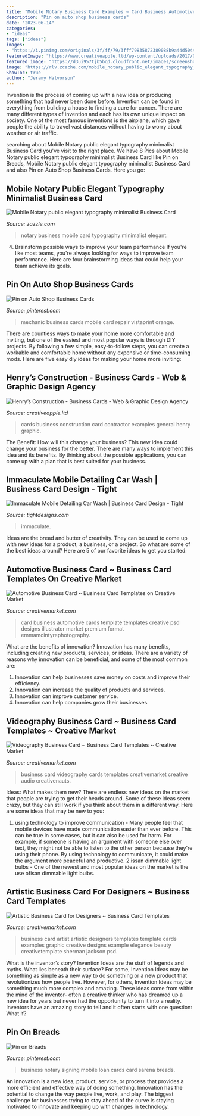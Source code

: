 ```yaml
---
title: "Mobile Notary Business Card Examples ~ Card Business Automotive Cards Template Templates Creative Psd Designs Illustrator Market Premium Format Emmamcintyrephotography"
description: "Pin on auto shop business cards"
date: "2023-06-14"
categories:
- "ideas"
tags: ["ideas"]
images:
- "https://i.pinimg.com/originals/3f/ff/79/3fff79835872389088b9a44d5044c6b1.jpg"
featuredImage: "https://www.creativeapple.ltd/wp-content/uploads/2017/07/business-cards-henry.jpg"
featured_image: "https://d3ui957tjb5bqd.cloudfront.net/images/screenshots/products/58/581/581239/1-o.jpg?1437948785"
image: "https://rlv.zcache.com/mobile_notary_public_elegant_typography_minimalist_business_card-rd58cb9d9bd05443eb7f8c7ad97f39950_em40i_630.jpg?view_padding=[285%2C0%2C285%2C0]"
ShowToc: true
author: "Jeramy Halvorson"
---
```



Invention is the process of coming up with a new idea or producing something that had never been done before. Invention can be found in everything from building a house to finding a cure for cancer. There are many different types of invention and each has its own unique impact on society. One of the most famous inventions is the airplane, which gave people the ability to travel vast distances without having to worry about weather or air traffic.

	

		
searching about Mobile Notary public elegant typography minimalist Business Card you've visit to the right place. We have 8 Pics about Mobile Notary public elegant typography minimalist Business Card like Pin on Breads, Mobile Notary public elegant typography minimalist Business Card and also Pin on Auto Shop Business Cards. Here you go:
		
    
## Mobile Notary Public Elegant Typography Minimalist Business Card

<img loading=lazy src="https://rlv.zcache.com/mobile_notary_public_elegant_typography_minimalist_business_card-rd58cb9d9bd05443eb7f8c7ad97f39950_em40i_630.jpg?view_padding=[285%2C0%2C285%2C0]" onerror="this.onerror=null;this.src='https://tse4.mm.bing.net/th?id=OIP.3Ltm3-rLYmPAF6WbWFXumgHaD4&amp;pid=15.1';" alt="Mobile Notary public elegant typography minimalist Business Card">

_Source: zazzle.com_

>notary business mobile card typography minimalist elegant. 

	

4. Brainstorm possible ways to improve your team performance
If you're like most teams, you're always looking for ways to improve team performance. Here are four brainstorming ideas that could help your team achieve its goals.

    
## Pin On Auto Shop Business Cards

<img loading=lazy src="https://i.pinimg.com/originals/3f/ff/79/3fff79835872389088b9a44d5044c6b1.jpg" onerror="this.onerror=null;this.src='https://tse1.mm.bing.net/th?id=OIP.g43cuL9Y8xQfiOAoK41tvAAAAA&amp;pid=15.1';" alt="Pin on Auto Shop Business Cards">

_Source: pinterest.com_

>mechanic business cards mobile card repair vistaprint orange. 

	

There are countless ways to make your home more comfortable and inviting, but one of the easiest and most popular ways is through DIY projects. By following a few simple, easy-to-follow steps, you can create a workable and comfortable home without any expensive or time-consuming mods. Here are five easy diy ideas for making your home more inviting: 

    
## Henry’s Construction - Business Cards - Web &amp; Graphic Design Agency

<img loading=lazy src="https://www.creativeapple.ltd/wp-content/uploads/2017/07/business-cards-henry.jpg" onerror="this.onerror=null;this.src='https://tse1.mm.bing.net/th?id=OIP._54fP3_Q1BizwN6APsb05AHaEW&amp;pid=15.1';" alt="Henry’s Construction - Business Cards - Web &amp; Graphic Design Agency">

_Source: creativeapple.ltd_

>cards business construction card contractor examples general henry graphic. 

	

The Benefit: How will this change your business?
This new idea could change your business for the better. There are many ways to implement this idea and its benefits. By thinking about the possible applications, you can come up with a plan that is best suited for your business.

    
## Immaculate Mobile Detailing Car Wash | Business Card Design - Tight

<img loading=lazy src="https://tightdesigns.com/web-graphic-design/wp-content/uploads/2011/05/immaculate-detailing-mobile-car-wash.jpg" onerror="this.onerror=null;this.src='https://tse3.mm.bing.net/th?id=OIP.tOEi1UG0uIJMBIJEzcrrNgHaMW&amp;pid=15.1';" alt="Immaculate Mobile Detailing Car Wash | Business Card Design - Tight">

_Source: tightdesigns.com_

>immaculate. 

	

Ideas are the bread and butter of creativity. They can be used to come up with new ideas for a product, a business, or a project. So what are some of the best ideas around? Here are 5 of our favorite ideas to get you started:

    
## Automotive Business Card ~ Business Card Templates On Creative Market

<img loading=lazy src="https://d3ui957tjb5bqd.cloudfront.net/images/screenshots/products/58/581/581239/1-o.jpg?1437948785" onerror="this.onerror=null;this.src='https://tse4.mm.bing.net/th?id=OIP.DA205REAH4zt1VljhqKubAHaE7&amp;pid=15.1';" alt="Automotive Business Card ~ Business Card Templates on Creative Market">

_Source: creativemarket.com_

>card business automotive cards template templates creative psd designs illustrator market premium format emmamcintyrephotography. 

	

What are the benefits of innovation?
Innovation has many benefits, including creating new products, services, or ideas. There are a variety of reasons why innovation can be beneficial, and some of the most common are: 
1. Innovation can help businesses save money on costs and improve their efficiency.
2. Innovation can increase the quality of products and services.
3. Innovation can improve customer service.
4. Innovation can help companies grow their businesses.

    
## Videography Business Card ~ Business Card Templates ~ Creative Market

<img loading=lazy src="https://cmkt-image-prd.global.ssl.fastly.net/0.1.0/ps/23932/1160/772/m1/fpnw/wm0/camera-business-card-.jpg?1378246103&amp;s=4d55cc1b9f85dc4821f107d507f179f2" onerror="this.onerror=null;this.src='https://tse1.mm.bing.net/th?id=OIP.pAT72D_x8WUXz7RTcmxTqwHaE7&amp;pid=15.1';" alt="Videography Business Card ~ Business Card Templates ~ Creative Market">

_Source: creativemarket.com_

>business card videography cards templates creativemarket creative audio creativenauts. 

	

Ideas: What makes them new?
There are endless new ideas on the market that people are trying to get their heads around. Some of these ideas seem crazy, but they can still work if you think about them in a different way. Here are some ideas that may be new to you: 
1. using technology to improve communication - Many people feel that mobile devices have made communication easier than ever before. This can be true in some cases, but it can also be used for harm. For example, if someone is having an argument with someone else over text, they might not be able to listen to the other person because they're using their phone. By using technology to communicate, it could make the argument more peaceful and productive. 
2.issan dimmable light bulbs - One of the newest and most popular ideas on the market is the use ofisan dimmable light bulbs.

    
## Artistic Business Card For Designers ~ Business Card Templates

<img loading=lazy src="https://cmkt-image-prd.global.ssl.fastly.net/0.1.0/ps/150965/1160/772/m1/fpnw/wm1/cbc-artists2-.jpg?1406533461&amp;s=0ff2aa144db691c6da79b5612718a9bc" onerror="this.onerror=null;this.src='https://tse1.mm.bing.net/th?id=OIP.blxmDFOnEFHvenHxDwwnSAHaE7&amp;pid=15.1';" alt="Artistic Business Card for Designers ~ Business Card Templates">

_Source: creativemarket.com_

>business card artist artistic designers templates template cards examples graphic creative designs example elegance beauty creativetemplate sherman jackson psd. 

	

What is the inventor’s story?
Invention Ideas are the stuff of legends and myths. What lies beneath their surface? For some, Invention Ideas may be something as simple as a new way to do something or a new product that revolutionizes how people live. However, for others, Invention Ideas may be something much more complex and amazing. These ideas come from within the mind of the inventor- often a creative thinker who has dreamed up a new idea for years but never had the opportunity to turn it into a reality. Inventors have an amazing story to tell and it often starts with one question: What if?

    
## Pin On Breads

<img loading=lazy src="https://i.pinimg.com/736x/50/f8/f8/50f8f8e32e2af79cee6df5884f9a532b--breads-business-cards.jpg" onerror="this.onerror=null;this.src='https://tse2.mm.bing.net/th?id=OIP.ZqXw4Az2mKbPYLvATOQFSgHaIU&amp;pid=15.1';" alt="Pin on Breads">

_Source: pinterest.com_

>business notary signing mobile loan cards card sarena breads. 

	

An innovation is a new idea, product, service, or process that provides a more efficient and effective way of doing something. Innovation has the potential to change the way people live, work, and play. The biggest challenge for businesses trying to stay ahead of the curve is staying motivated to innovate and keeping up with changes in technology.

